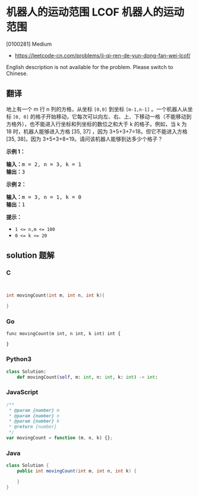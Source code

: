 # 机器人的运动范围 LCOF 机器人的运动范围

[0100281] Medium

- https://leetcode-cn.com/problems/ji-qi-ren-de-yun-dong-fan-wei-lcof/

English description is not available for the problem. Please switch to Chinese.

## 翻译

地上有一个 m 行 n 列的方格，从坐标 `[0,0]` 到坐标 `[m-1,n-1]` 。一个机器人从坐标 `[0, 0]` 的格子开始移动，它每次可以向左、右、上、下移动一格（不能移动到方格外），也不能进入行坐标和列坐标的数位之和大于 k 的格子。例如，当 k 为 18 时，机器人能够进入方格 \[35, 37\] ，因为 3+5+3+7=18。但它不能进入方格 \[35, 38\]，因为 3+5+3+8=19。请问该机器人能够到达多少个格子？

**示例 1：**

<pre><strong>输入：</strong>m = 2, n = 3, k = 1
<strong>输出：</strong>3
</pre>

**示例 2：**

<pre><strong>输入：</strong>m = 3, n = 1, k = 0
<strong>输出：</strong>1
</pre>

**提示：**

- `1 <= n,m <= 100`
- `0 <= k <= 20`

## solution 题解

### C

```c


int movingCount(int m, int n, int k){

}


```

### Go

```golang
func movingCount(m int, n int, k int) int {

}
```

### Python3

```python
class Solution:
    def movingCount(self, m: int, n: int, k: int) -> int:
```

### JavaScript

```javascript
/**
 * @param {number} m
 * @param {number} n
 * @param {number} k
 * @return {number}
 */
var movingCount = function (m, n, k) {};
```

### Java

```java
class Solution {
    public int movingCount(int m, int n, int k) {

    }
}
```
